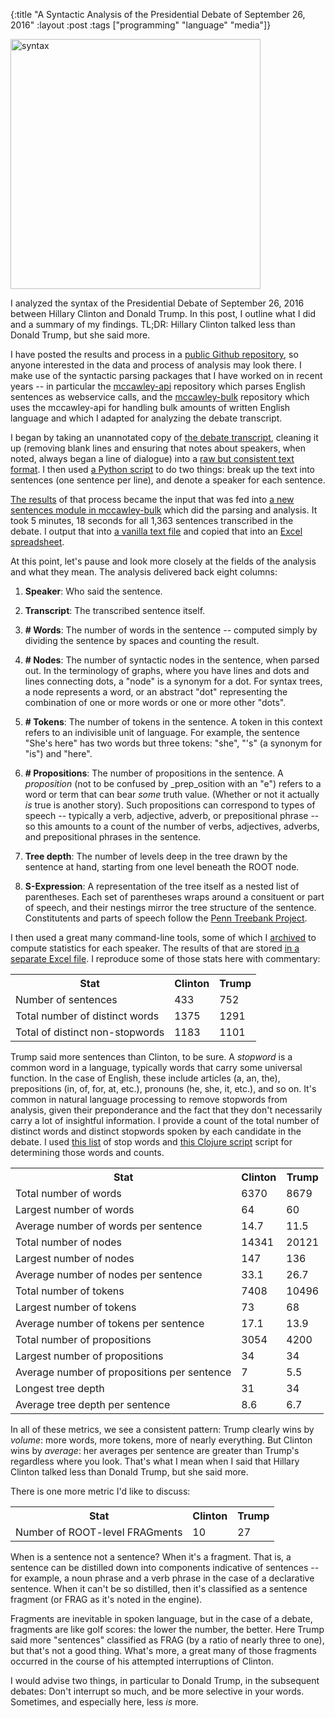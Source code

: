 {:title "A Syntactic Analysis of the Presidential Debate of September 26, 2016"
:layout :post
:tags  ["programming" "language" "media"]}

<img src="http://www.szcz.org/img/clinton_tree.png" alt="syntax" style="width: 400px;"/>

I analyzed the syntax of the Presidential Debate of September 26, 2016 between Hillary Clinton and Donald Trump.  In this post, I outline what I did and a summary of my findings.  TL;DR: Hillary Clinton talked less than Donald Trump, but she said more.

I have posted the results and process in a [public Github repository](https://github.com/msszczep/presidential_debate_2016-09-26]), so anyone interested in the data and process of analysis may look there.  I make use of the syntactic parsing packages that I have worked on in recent years -- in particular the [mccawley-api](https://github.com/msszczep/mccawley-api) repository which parses English sentences as webservice calls, and the [mccawley-bulk](https://github.com/msszczep/mccawley-bulk) repository which uses the mccawley-api for handling bulk amounts of written English language and which I adapted for analyzing the debate transcript.

I began by taking an unannotated copy of [the debate transcript](http://www.cbsnews.com/news/hillary-clinton-donald-trump-presidential-debate-hofstra-university-transcript-video/), cleaning it up (removing blank lines and ensuring that notes about speakers, when noted, always began a line of dialogue) into a [raw but consistent text format](https://github.com/msszczep/presidential_debate_2016-09-26/blob/master/transcript_raw.txt).  I then used [a Python script](https://github.com/msszczep/presidential_debate_2016-09-26/blob/master/get_sentences_and_speakers.py) to do two things: break up the text into sentences (one sentence per line), and denote a speaker for each sentence.

[The results](https://github.com/msszczep/presidential_debate_2016-09-26/blob/master/transcript_formatted.txt) of that process became the input that was fed into [a new sentences module in mccawley-bulk](https://github.com/msszczep/mccawley-bulk/blob/master/src/mccawley_bulk/sentences.clj) which did the parsing and analysis.  It took 5 minutes, 18 seconds for all 1,363 sentences transcribed in the debate.  I output that into [a vanilla text file](https://github.com/msszczep/presidential_debate_2016-09-26/blob/master/transcript_analysis.txt) and copied that into an [Excel spreadsheet](https://github.com/msszczep/presidential_debate_2016-09-26/blob/master/transcript_analysis.xlsx).

At this point, let's pause and look more closely at the fields of the analysis and what they mean.  The analysis delivered back eight columns:

1. **Speaker**: Who said the sentence.

2. **Transcript**: The transcribed sentence itself.

3. **# Words**: The number of words in the sentence -- computed simply by dividing the sentence by spaces and counting the result.

4. **# Nodes**: The number of syntactic nodes in the sentence, when parsed out.  In the terminology of graphs, where you have lines and dots and lines connecting dots, a "node" is a synonym for a dot.  For syntax trees, a node represents a word, or an abstract "dot" representing the combination of one or more words or one or more other "dots".

5. **# Tokens**: The number of tokens in the sentence.  A token in this context refers to an indivisible unit of language.  For example, the sentence "She's here" has two words but three tokens: "she", "'s" (a synonym for "is") and "here".

6.  **# Propositions**: The number of propositions in the sentence.  A _proposition_ (not to be confused by _prep_osition with an "e") refers to a word or term that can bear _some_ truth value.  (Whether or not it actually _is_ true is another story).  Such propositions can correspond to types of speech -- typically a verb, adjective, adverb, or prepositional phrase -- so this amounts to a count of the number of verbs, adjectives, adverbs, and prepositional phrases in the sentence.

7.  **Tree depth**: The number of levels deep in the tree drawn by the sentence at hand, starting from one level beneath the ROOT node.

8.  **S-Expression**: A representation of the tree itself as a nested list of parentheses.  Each set of parentheses wraps around a consituent or part of speech, and their nestings mirror the tree structure of the sentence.  Constitutents and parts of speech follow the [Penn Treebank Project](https://www.ling.upenn.edu/courses/Fall_2003/ling001/penn_treebank_pos.html).

I then used a great many command-line tools, some of which I [archived](https://github.com/msszczep/presidential_debate_2016-09-26/blob/master/USEFUL.sh) to compute statistics for each speaker.  The results of that are stored [in a separate Excel file](https://github.com/msszczep/presidential_debate_2016-09-26/blob/master/results.xlsx).  I reproduce some of those stats here with commentary:

<table class="t1">
<tr><th>Stat</th><th>Clinton</th><th>Trump</th></tr>
<tr>
<td>Number of sentences</td>
<td>433</td>
<td>752</td>
</tr>
<tr>
<td>Total number of distinct words</td>
<td>1375</td>
<td>1291</td>
</tr>
<tr>
<td>Total of distinct non-stopwords</td>
<td>1183</td>
<td>1101</td>
</tr>
</table>

Trump said more sentences than Clinton, to be sure.  A _stopword_ is a common word in a language, typically words that carry some universal function.  In the case of English, these include articles (a, an, the), prepositions (in, of, for, at, etc.), pronouns (he, she, it, etc.), and so on.  It's common in natural language processing to remove stopwords from analysis, given their preponderance and the fact that they don't necessarily carry a lot of insightful information.  I provide a count of the total number of distinct words and distinct stopwords spoken by each candidate in the debate.  I used [this list](https://github.com/msszczep/presidential_debate_2016-09-26/blob/master/english_stop_words.txt) of stop words and [this Clojure script](https://github.com/msszczep/presidential_debate_2016-09-26/blob/master/get_words.clj) script for determining those words and counts.

<table class="t1">
<tr><th>Stat</th><th>Clinton</th><th>Trump</th></tr>
<tr>
<td>Total number of words</td>
<td>6370</td>
<td>8679</td>
</tr>
<tr>
<td>Largest number of words</td>
<td>64</td>
<td>60</td>
</tr>
<tr>
<td>Average number of words per sentence</td>
<td>14.7</td>
<td>11.5</td>
</tr>
<tr>
<td>Total number of nodes</td>
<td>14341</td>
<td>20121</td>
</tr>
<tr>
<td>Largest number of nodes</td>
<td>147</td>
<td>136</td>
</tr>
<tr>
<td>Average number of nodes per sentence</td>
<td>33.1</td>
<td>26.7</td>
</tr>
<tr>
<td>Total number of tokens</td>
<td>7408</td>
<td>10496</td>
</tr>
<tr>
<td>Largest number of tokens</td>
<td>73</td>
<td>68</td>
</tr>
<tr>
<td>Average number of tokens per sentence</td>
<td>17.1</td>
<td>13.9</td>
</tr>
<tr>
<td>Total number of propositions</td>
<td>3054</td>
<td>4200</td>
</tr>
<tr>
<td>Largest number of propositions</td>
<td>34</td>
<td>34</td>
</tr>
<tr>
<td>Average number of propositions per sentence</td>
<td>7</td>
<td>5.5</td>
</tr>
<tr>
<td>Longest tree depth</td>
<td>31</td>
<td>34</td>
</tr>
<tr>
<td>Average tree depth per sentence</td>
<td>8.6</td>
<td>6.7</td>
</tr>
</table>

In all of these metrics, we see a consistent pattern: Trump clearly wins by _volume_: more words, more tokens, more of nearly everything.  But Clinton wins by _average_: her averages per sentence are greater than Trump's regardless where you look.  That's what I mean when I said that Hillary Clinton talked less than Donald Trump, but she said more.

There is one more metric I'd like to discuss:

<table class="t1">
<tr><th>Stat</th><th>Clinton</th><th>Trump</th></tr>
<tr><td padding=20>Number of ROOT-level FRAGments</td><td>10</td><td>27</td></tr>
</table>

When is a sentence not a sentence?  When it's a fragment.  That is, a sentence can be distilled down into components indicative of sentences -- for example, a noun phrase and a verb phrase in the case of a declarative sentence.  When it can't be so distilled, then it's classified as a sentence fragment (or FRAG as it's noted in the engine).  

Fragments are inevitable in spoken language, but in the case of a debate, fragments are like golf scores: the lower the number, the better.  Here Trump said more "sentences" classified as FRAG (by a ratio of nearly three to one), but that's not a good thing.  What's more, a great many of those fragments occurred in the course of his attempted interruptions of Clinton.  

I would advise two things, in particular to Donald Trump, in the subsequent debates: Don't interrupt so much, and be more selective in your words.  Sometimes, and especially here, less _is_ more.
